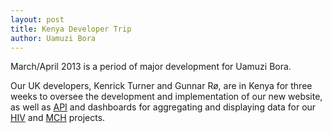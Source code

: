 ```yaml
---
layout: post
title: Kenya Developer Trip
author: Uamuzi Bora
---
```


March/April 2013 is a period of major development for Uamuzi Bora. 

Our UK developers, Kenrick Turner and Gunnar Rø, are in Kenya for three weeks to oversee the development and implementation of our new website, as well as [API](/data) and dashboards for aggregating and displaying data for our [HIV](/data/hiv) and [MCH](/data/mch) projects.
